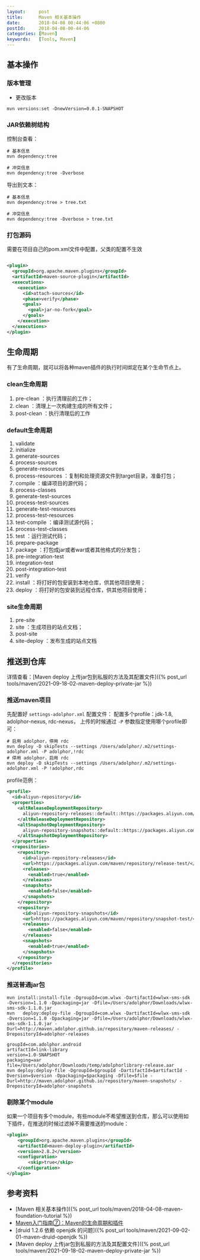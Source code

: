 ```yaml
---
layout:     post
title:      Maven 相关基本操作
date:       2018-04-08 00:44:06 +0800
postId:     2018-04-08-00-44-06
categories: [Maven]
keywords:   [Tools, Maven]
---
```


## 基本操作

### 版本管理

* 更改版本

```
mvn versions:set -DnewVersion=0.0.1-SNAPSHOT
```

### JAR依赖树结构

控制台查看：

```
# 基本信息
mvn dependency:tree

# 冲突信息
mvn dependency:tree -Dverbose
```

导出到文本：

```
# 基本信息
mvn dependency:tree > tree.txt

# 冲突信息
mvn dependency:tree -Dverbose > tree.txt
```

### 打包源码

需要在项目自己的pom.xml文件中配置，父类的配置不生效

```xml

<plugin>
  <groupId>org.apache.maven.plugins</groupId>
  <artifactId>maven-source-plugin</artifactId>
  <executions>
    <execution>
      <id>attach-sources</id>
      <phase>verify</phase>
      <goals>
        <goal>jar-no-fork</goal>
      </goals>
    </execution>
  </executions>
</plugin>
```

## 生命周期

有了生命周期，就可以将各种maven插件的执行时间绑定在某个生命节点上。

### clean生命周期

1. pre-clean ：执行清理前的工作；
2. clean ：清理上一次构建生成的所有文件；
3. post-clean ：执行清理后的工作

### default生命周期

1. validate
2. initialize
3. generate-sources
4. process-sources
5. generate-resources
6. process-resources ：复制和处理资源文件到target目录，准备打包；
7. compile ：编译项目的源代码；
8. process-classes
9. generate-test-sources
10. process-test-sources
11. generate-test-resources
12. process-test-resources
13. test-compile ：编译测试源代码；
14. process-test-classes
15. test ：运行测试代码；
16. prepare-package
17. package ：打包成jar或者war或者其他格式的分发包；
18. pre-integration-test
19. integration-test
20. post-integration-test
21. verify
22. install ：将打好的包安装到本地仓库，供其他项目使用；
23. deploy ：将打好的包安装到远程仓库，供其他项目使用；

### site生命周期

1. pre-site
2. site ：生成项目的站点文档；
3. post-site
4. site-deploy ：发布生成的站点文档

## 推送到仓库

详情查看：[Maven deploy 上传jar包到私服的方法及其配置文件]({% post_url tools/maven/2021-09-18-02-maven-deploy-private-jar %})

### 推送maven项目

先配置好 `settings-adolphor.xml` 配置文件：
配置多个profile：jdk-1.8, adolphor-nexus, rdc-nexus，
上传的时候通过 `-P` 参数指定使用哪个profile即可：

```shell
# 启用 adolphor，停用 rdc
mvn deploy -D skipTests --settings /Users/adolphor/.m2/settings-adolphor.xml -P adolphor,!rdc
# 停用 adolphor，启用 rdc
mvn deploy -D skipTests --settings /Users/adolphor/.m2/settings-adolphor.xml -P !adolphor,rdc
```
profile范例：

```xml
<profile>
  <id>aliyun-repository</id>
  <properties>
    <altReleaseDeploymentRepository>
      aliyun-repository-releases::default::https://packages.aliyun.com/maven/repository/release-test/
    </altReleaseDeploymentRepository>
    <altSnapshotDeploymentRepository>
      aliyun-repository-snapshots::default::https://packages.aliyun.com/maven/repository/snapshot-test/
    </altSnapshotDeploymentRepository>
  </properties>
  <repositories>
    <repository>
      <id>aliyun-repository-releases</id>
      <url>https://packages.aliyun.com/maven/repository/release-test/</url>
      <releases>
        <enabled>true</enabled>
      </releases>
      <snapshots>
        <enabled>false</enabled>
      </snapshots>
    </repository>
    <repository>
      <id>aliyun-repository-snapshots</id>
      <url>https://packages.aliyun.com/maven/repository/snapshot-test/</url>
      <releases>
        <enabled>false</enabled>
      </releases>
      <snapshots>
        <enabled>true</enabled>
      </snapshots>
    </repository>
  </repositories>
</profile>
```


### 推送普通jar包

```
mvn install:install-file -DgroupId=com.wlwx -DartifactId=wlwx-sms-sdk -Dversion=1.1.0 -Dpackaging=jar -Dfile=/Users/adolphor/Downloads/wlwx-sms-sdk-1.1.0.jar
mvn   deploy:deploy-file -DgroupId=com.wlwx -DartifactId=wlwx-sms-sdk -Dversion=1.1.0 -Dpackaging=jar -Dfile=/Users/adolphor/Downloads/wlwx-sms-sdk-1.1.0.jar -Durl=http://maven.adolphor.github.io/repository/maven-releases/ -DrepositoryId=adolphor-releases

groupId=com.adolphor.android
artifactId=link-library
version=1.0-SNAPSHOT
packaging=aar
file=/Users/adolphor/Downloads/temp/adolphorlibrary-release.aar
mvn deploy:deploy-file -DgroupId=$groupId -DartifactId=$artifactId -Dversion=$version -Dpackaging=$packaging -Dfile=$file -Durl=http://maven.adolphor.github.io/repository/maven-snapshots/ -DrepositoryId=adolphor-snapshots
```

### 剔除某个module
如果一个项目有多个module，有些module不希望推送到仓库，那么可以使用如下插件，在推送的时候过滤掉不需要推送的module：
```xml
<plugin>
    <groupId>org.apache.maven.plugins</groupId>
    <artifactId>maven-deploy-plugin</artifactId>
    <version>2.8.2</version>
    <configuration>
        <skip>true</skip>
    </configuration>
</plugin>
```

## 参考资料

* [Maven 相关基本操作]({% post_url tools/maven/2018-04-08-maven-foundation-tutorial %})
* [Maven入门指南⑦：Maven的生命周期和插件](https://www.cnblogs.com/luotaoyeah/p/3819001.html)
* [druid 1.2.6 依赖 openjdk 的问题]({% post_url tools/maven/2021-09-02-01-maven-druid-openjdk %})
* [Maven deploy 上传jar包到私服的方法及其配置文件]({% post_url tools/maven/2021-09-18-02-maven-deploy-private-jar %})
